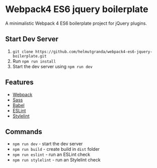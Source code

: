 # Webpack4 ES6 jquery boilerplate

A minimalistic Webpack 4 ES6 boilerplate project for jQuery plugins.

## Start Dev Server

1.  `git clone https://github.com/helmutgranda/webpack4-es6-jquery-boilerplate.git`
2.  Run `npm run install`
3.  Start the dev server using `npm run dev`

## Features

* [Webpack](https://webpack.js.org/guides)
* [Sass](http://sass-lang.com/guide)
* [Babel](https://babeljs.io/docs/setup/#installation)
* [ESLint](https://eslint.org/docs/user-guide/getting-started)
* [Stylelint](https://stylelint.io/user-guide/)

## Commands

* `npm run dev` - start the dev server
* `npm run build` - create build in `dist` folder
* `npm run eslint` - run an ESLint check
* `npm run stylelint` - run an Stylelint check
